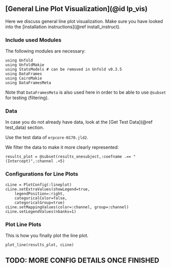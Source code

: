 ## [General Line Plot Visualization](@id lp_vis)

Here we discuss general line plot visualization. 
Make sure you have looked into the [installation instructions](@ref install_instruct).

### Include used Modules
The following modules are necessary:
```@example main
using Unfold
using UnfoldMakie
using StatsModels # can be removed in Unfold v0.3.5
using DataFrames
using CairoMakie
using DataFramesMeta
```
Note that `DataFramesMeta` is also used here in order to be able to use `@subset` for testing (filtering).

### Data
In case you do not already have data, look at the [Get Test Data](@ref test_data) section. 

Use the test data of `erpcore-N170.jld2`.

We filter the data to make it more clearly represented:
```@example main
results_plot = @subset(results_onesubject,:coefname .== "(Intercept)",:channel .<5)
```


### Configurations for Line Plots
```@example main
cLine = PlotConfig(:lineplot)
cLine.setExtraValues(showLegend=true,
    legendPosition=:right,
    categoricalColor=false,
    categoricalGroup=true)
cLine.setMappingValues(color=:channel, group=:channel)
cLine.setLegendValues(nbanks=1)
```

### Plot Line Plots
This is how you finally plot the line plot.
```@example main
plot_line(results_plot, cLine)
```

## TODO: MORE CONFIG DETAILS ONCE FINISHED
